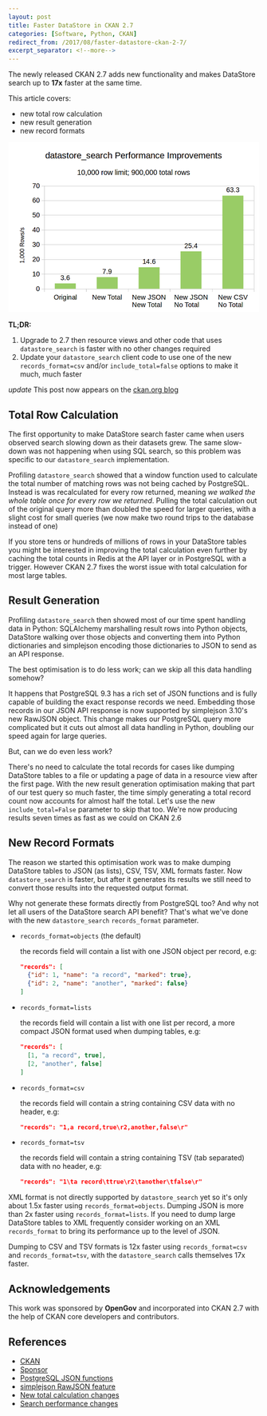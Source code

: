 ```yaml
---
layout: post
title: Faster DataStore in CKAN 2.7
categories: [Software, Python, CKAN]
redirect_from: /2017/08/faster-datastore-ckan-2-7/
excerpt_separator: <!--more-->
---
```


The newly released CKAN 2.7 adds new functionality and makes DataStore search up to **17x** faster at the same time.

This article covers:
- new total row calculation
- new result generation
- new record formats

![datastore_search Performance Improvements](/images/datastore_search_performance.png)

**TL;DR:**

1. Upgrade to 2.7 then resource views and other code that uses `datastore_search` is faster with no other changes required
2. Update your `datastore_search` client code to use one of the new `records_format=csv` and/or `include_total=false` options to make it much, much faster

<!--more-->

*update* This post now appears on the [ckan.org blog](https://web.archive.org/web/20200512012610/https://ckan.org/2017/08/10/faster-datastore-in-ckan-2-7/)

## Total Row Calculation

The first opportunity to make DataStore search faster came when users observed search slowing down as their datasets grew. The same slow-down was not happening when using SQL search, so this problem was specific to our `datastore_search` implementation.

Profiling `datastore_search` showed that a window function used to calculate the total number of matching rows was not being cached by PostgreSQL. Instead is was recalculated for every row returned, meaning *we walked the whole table once for every row we returned*. Pulling the total calculation out of the original query more than doubled the speed for larger queries, with a slight cost for small queries (we now make two round trips to the database instead of one)

If you store tens or hundreds of millions of rows in your DataStore tables you might be interested in improving the total calculation even further by caching the total counts in Redis at the API layer or in PostgreSQL with a trigger. However CKAN 2.7 fixes the worst issue with total calculation for most large tables.

## Result Generation

Profiling `datastore_search` then showed most of our time spent handling data in Python: SQLAlchemy marshalling result rows into Python objects, DataStore walking over those objects and converting them into Python dictionaries and simplejson encoding those dictionaries to JSON to send as an API response.

The best optimisation is to do less work; can we skip all this data handling somehow?

It happens that PostgreSQL 9.3 has a rich set of JSON functions and is fully capable of building the exact response records we need. Embedding those records in our JSON API response is now supported by simplejson 3.10's new RawJSON object. This change makes our PostgreSQL query more complicated but it cuts out almost all data handling in Python, doubling our speed again for large queries.

But, can we do even less work?

There's no need to calculate the total records for cases like dumping DataStore tables to a file or updating a page of data in a resource view after the first page. With the new result generation optimisation making that part of our test query so much faster, the time simply generating a total record count now accounts for almost half the total. Let's use the new `include_total=False` parameter to skip that too. We're now producing results seven times as fast as we could on CKAN 2.6

## New Record Formats

The reason we started this optimisation work was to make dumping DataStore tables to JSON (as lists), CSV, TSV, XML formats faster. Now `datastore_search` is faster, but after it generates its results we still need to convert those results into the requested output format.

Why not generate these formats directly from PostgreSQL too? And why not let all users of the DataStore search API benefit? That's what we've done with the new `datastore_search` `records_format` parameter.

  - `records_format=objects` (the default)

    the records field will contain a list with one JSON object per record, e.g:

    ```json
    "records": [
      {"id": 1, "name": "a record", "marked": true},
      {"id": 2, "name": "another", "marked": false}
    ]
    ```

  - `records_format=lists`

    the records field will contain a list with one list per record, a more compact JSON format used when dumping tables, e.g:

    ```json
    "records": [
      [1, "a record", true],
      [2, "another", false]
    ]
    ```

  - `records_format=csv`

    the records field will contain a string containing CSV data with no header, e.g:

    ```json
    "records": "1,a record,true\r2,another,false\r"
    ```

  - `records_format=tsv`

    the records field will contain a string containing TSV (tab separated) data with no header, e.g:

    ```json
    "records": "1\ta record\ttrue\r2\tanother\tfalse\r"
    ```

XML format is not directly supported by `datastore_search` yet so it's only about 1.5x faster using `records_format=objects`. Dumping JSON is more than 2x faster using `records_format=lists`. If you need to dump large DataStore tables to XML frequently consider working on an XML `records_format` to bring its performance up to the level of JSON.

Dumping to CSV and TSV formats is 12x faster using `records_format=csv` and `records_format=tsv`, with the `datastore_search` calls themselves 17x faster.

## Acknowledgements

This work was sponsored by **OpenGov** and incorporated into CKAN 2.7 with the help of CKAN core developers and contributors.

## References

  - [CKAN](https://ckan.org/)
  - [Sponsor](https://opengov.com/)
  - [PostgreSQL JSON functions](https://www.postgresql.org/docs/9.3/static/functions-json.html)
  - [simplejson RawJSON feature](https://github.com/simplejson/simplejson/pull/143)
  - [New total calculation changes](https://github.com/ckan/ckan/pull/3467)
  - [Search performance changes](https://github.com/ckan/ckan/pull/3523)
